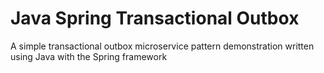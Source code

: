 # Java Spring Transactional Outbox

A simple transactional outbox microservice pattern demonstration written using Java with the Spring framework
